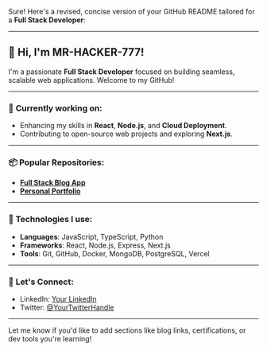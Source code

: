 Sure! Here's a revised, concise version of your GitHub README tailored for a **Full Stack Developer**:

---

## 👋 Hi, I'm MR-HACKER-777!

I'm a passionate **Full Stack Developer** focused on building seamless, scalable web applications. Welcome to my GitHub!

---

### 🔭 **Currently working on:**
- Enhancing my skills in **React**, **Node.js**, and **Cloud Deployment**.
- Contributing to open-source web projects and exploring **Next.js**.

---

### 📦 **Popular Repositories:**
- [**Full Stack Blog App**](https://github.com/YourUsername/fullstack-blog-app)
- [**Personal Portfolio**](https://github.com/YourUsername/portfolio)

---

### 🌱 **Technologies I use:**
- **Languages**: JavaScript, TypeScript, Python
- **Frameworks**: React, Node.js, Express, Next.js
- **Tools**: Git, GitHub, Docker, MongoDB, PostgreSQL, Vercel

---

### 💬 **Let's Connect:**
- LinkedIn: [Your LinkedIn](https://www.linkedin.com/in/your-profile/)
- Twitter: [@YourTwitterHandle](https://twitter.com/yourhandle)

---

Let me know if you'd like to add sections like blog links, certifications, or dev tools you're learning!
